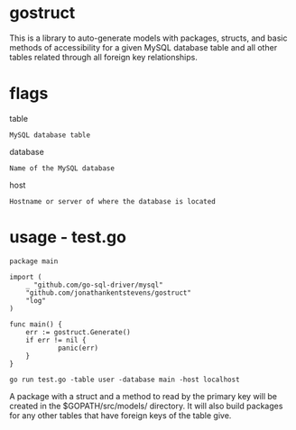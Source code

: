 # gostruct
This is a library to auto-generate models with packages, structs, and basic methods of accessibility for a given MySQL database table and all other tables related through all foreign key relationships. 

# flags 

table
    
    MySQL database table
    
database
    
    Name of the MySQL database
    
host
    
    Hostname or server of where the database is located

# usage - test.go

    package main

    import (
    	_ "github.com/go-sql-driver/mysql"
    	"github.com/jonathankentstevens/gostruct"
    	"log"
    )

    func main() {
    	err := gostruct.Generate()
    	if err != nil {
    	        panic(err)
    	}
    }

    go run test.go -table user -database main -host localhost
    
A package with a struct and a method to read by the primary key will be created in the $GOPATH/src/models/ directory. It will also build packages for any other tables that have foreign keys of the table give.

